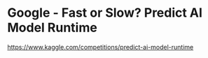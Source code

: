 # Google - Fast or Slow? Predict AI Model Runtime

https://www.kaggle.com/competitions/predict-ai-model-runtime

